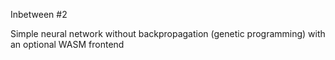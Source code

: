 Inbetween #2

Simple neural network without backpropagation (genetic programming) with an optional WASM frontend

